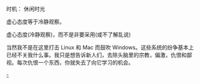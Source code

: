 
时机：
休闲时光

虚心态度等于冷静观察。

虚心态度(冷静观察)，而不是非要采用(或不了解乱说)

当然我不是在这里打击 Linux 和 Mac 而鼓吹 Windows。这些系统的纷争基本上已经不关我什么事。我只是想告诉新人们，去除头脑里的宗教，偏激，仇恨和鄙视。每次仇恨一个东西，你就失去了向它学习的机会。

[-](https://web.archive.org/web/20170308073446/http://www.yinwang.org/blog-cn/2013/03/07/linux-windows-mac)

